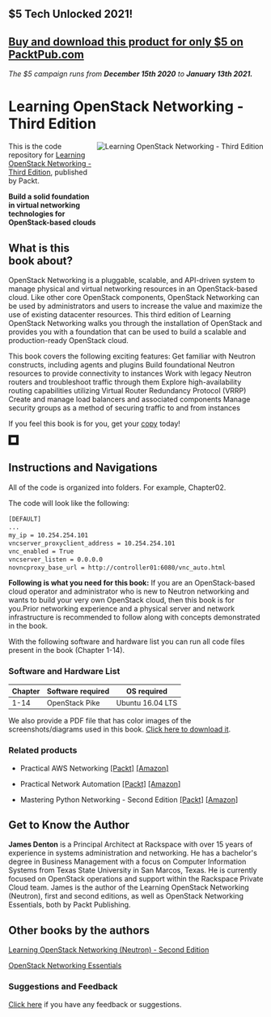 ## $5 Tech Unlocked 2021!
[Buy and download this product for only $5 on PacktPub.com](https://www.packtpub.com/)
-----
*The $5 campaign         runs from __December 15th 2020__ to __January 13th 2021.__*

# Learning OpenStack Networking - Third Edition

<a href="https://www.packtpub.com/virtualization-and-cloud/learning-openstack-networking-third-edition?utm_source=github&utm_medium=repository&utm_campaign=9781788392495 "><img src="https://d255esdrn735hr.cloudfront.net/sites/default/files/imagecache/ppv4_main_book_cover/B08053_0.png" alt="Learning OpenStack Networking - Third Edition" height="256px" align="right"></a>

This is the code repository for [Learning OpenStack Networking - Third Edition](https://www.packtpub.com/virtualization-and-cloud/learning-openstack-networking-third-edition?utm_source=github&utm_medium=repository&utm_campaign=9781788392495 ), published by Packt.

**Build a solid foundation in virtual networking technologies for OpenStack-based clouds**

## What is this book about?
OpenStack Networking is a pluggable, scalable, and API-driven system to manage physical and virtual networking resources in an OpenStack-based cloud. Like other core OpenStack components, OpenStack Networking can be used by administrators and users to increase the value and maximize the use of existing datacenter resources. This third edition of Learning OpenStack Networking walks you through the installation of OpenStack and provides you with a foundation that can be used to build a scalable and production-ready OpenStack cloud.

This book covers the following exciting features:
Get familiar with Neutron constructs, including agents and plugins 
Build foundational Neutron resources to provide connectivity to instances 
Work with legacy Neutron routers and troubleshoot traffic through them 
Explore high-availability routing capabilities utilizing Virtual Router Redundancy Protocol (VRRP) 
Create and manage load balancers and associated components 
Manage security groups as a method of securing traffic to and from instances 

If you feel this book is for you, get your [copy](https://www.amazon.com/dp/1788392493) today!

<a href="https://www.packtpub.com/?utm_source=github&utm_medium=banner&utm_campaign=GitHubBanner"><img src="https://raw.githubusercontent.com/PacktPublishing/GitHub/master/GitHub.png" 
alt="https://www.packtpub.com/" border="5" /></a>

## Instructions and Navigations
All of the code is organized into folders. For example, Chapter02.

The code will look like the following:
```
[DEFAULT]
...
my_ip = 10.254.254.101
vncserver_proxyclient_address = 10.254.254.101
vnc_enabled = True
vncserver_listen = 0.0.0.0
novncproxy_base_url = http://controller01:6080/vnc_auto.html
```

**Following is what you need for this book:**
If you are an OpenStack-based cloud operator and administrator who is new to Neutron networking and wants to build your very own OpenStack cloud, then this book is for you.Prior networking experience and a physical server and network infrastructure is recommended to follow along with concepts demonstrated in the book.

With the following software and hardware list you can run all code files present in the book (Chapter 1-14).
### Software and Hardware List
| Chapter | Software required | OS required |
| -------- | ------------------------------------ | ----------------------------------- |
| 1-14 | OpenStack Pike | Ubuntu 16.04 LTS |

We also provide a PDF file that has color images of the screenshots/diagrams used in this book. [Click here to download it](https://www.packtpub.com/sites/default/files/downloads/LearningOpenStackNetworkingThirdEdition.pdf).

### Related products
* Practical AWS Networking [[Packt]](https://www.packtpub.com/virtualization-and-cloud/practical-aws-networking?utm_source=github&utm_medium=repository&utm_campaign=9781788398299 ) [[Amazon]](https://www.amazon.com/dp/B076WX4XNH)

* Practical Network Automation [[Packt]](https://www.packtpub.com/networking-and-servers/practical-network-automation?utm_source=github&utm_medium=repository&utm_campaign=9781788299466 ) [[Amazon]](https://www.amazon.com/dp/1788299469)

* Mastering Python Networking - Second Edition [[Packt]](https://www.packtpub.com/networking-and-servers/mastering-python-networking-second-edition?utm_source=github&utm_medium=repository&utm_campaign=9781789135992 ) [[Amazon]](https://www.amazon.com/dp/1789135990)


## Get to Know the Author
**James Denton**
is a Principal Architect at Rackspace with over 15 years of experience in systems administration and networking. He has a bachelor's degree in Business Management with a focus on Computer Information Systems from Texas State University in San Marcos, Texas. He is currently focused on OpenStack operations and support within the Rackspace Private Cloud team. James is the author of the Learning OpenStack Networking (Neutron), first and second editions, as well as OpenStack Networking Essentials, both by Packt Publishing.


## Other books by the authors
[Learning OpenStack Networking (Neutron) - Second Edition](https://www.packtpub.com/virtualization-and-cloud/learning-openstack-networking-neutron-second-edition?utm_source=github&utm_medium=repository&utm_campaign=9781785287725 )

[OpenStack Networking Essentials](https://www.packtpub.com/virtualization-and-cloud/openstack-networking-essentials?utm_source=github&utm_medium=repository&utm_campaign=9781785283277 )


### Suggestions and Feedback
[Click here](https://docs.google.com/forms/d/e/1FAIpQLSdy7dATC6QmEL81FIUuymZ0Wy9vH1jHkvpY57OiMeKGqib_Ow/viewform) if you have any feedback or suggestions.


